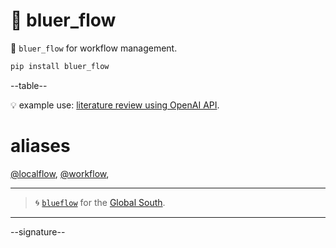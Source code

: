 # 📜 bluer_flow

📜 `bluer_flow` for workflow management.

```bash
pip install bluer_flow
```

--table--

💡 example use: [literature review using OpenAI API](https://github.com/kamangir/openai-commands/tree/main/openai_commands/literature_review).

# aliases

[@localflow](./bluer_flow/docs/aliases/localflow.md), 
[@workflow](./bluer_flow/docs/aliases/workflow.md), 


---

> 🌀 [`blueflow`](https://github.com/kamangir/notebooks-and-scripts) for the [Global South](https://github.com/kamangir/bluer-south).

---

--signature--